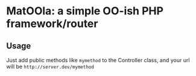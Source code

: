 MatOOla: a simple OO-ish PHP framework/router
=============================================

## Usage

Just add public methods like `mymethod` to the Controller class, and your url will be `http://server.dev/mymethod`
